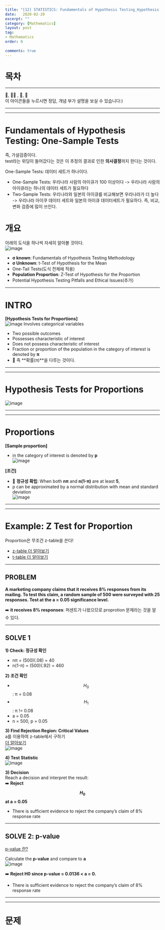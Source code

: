 ```yaml
---
title: "[12] STATISTICS: Fundamentals of Hypothesis Testing_Hypothesis Tests for Proportions"
date:   2020-02-20
excerpt: ""
category: [Mathematics]
layout: post
tag:
- Mathematics
order: 0 
 
comments: true
---
```


# 목차











---


 
👀, 🤷‍♀️ , 📜, 📝    
이 아이콘들을 누르시면 정답, 개념 부가 설명을 보실 수 있습니다:)



--- 
----


# Fundamentals of Hypothesis Testing: One-Sample Tests
즉, 가설검증이다.     
test라는 위딩이 들어갔다는 것은 이 추정의 결과로 인한 **의사결정**까지 한다는 것이다.     

One-Sample Tests: 데이터 세트가 하나이다.      
* One-Sample Tests: 우리나라 사람의 아이큐가 100 이상이다 -> 우리나라 사람의 아이큐라는 하나의 데이터 세트가 필요하다     
* Two-Sample Tests: 우리나라와 일본의 아이큐를 비교해보면 우리나라가 더 높다 -> 우리나라 아이쿠 데이터 세트와 일본의 아이큐 데이터세트가 필요하다. 즉, 비교, 변화 검증에 많이 쓰인다.             


# 개요
아래의 도식을 하나씩 자세히 알아볼 것이다.    
![image](https://user-images.githubusercontent.com/76824611/139967586-711a758e-4e95-4c37-8e9a-32d3ae13b142.png)
* **σ known**: Fundamentals of Hypothesis Testing Methodology           
* **σ Unknown**: t-Test of Hypothesis for the Mean      
* One-Tail Tests(도식 전체에 적용)     
* **Population Proportion**: Z-Test of Hypothesis for the Proportion     
* Potential Hypothesis Testing Pitfalls and Ethical Issues(추가)   


-------

# INTRO

**[Hypothesis Tests for Proportions]**     
![image](https://user-images.githubusercontent.com/76824611/144914663-3efdf0e9-7abb-4c9c-bf97-d4adeb42f3bb.png)
Involves categorical variables    
* Two possible outcomes   
* Possesses characteristic of interest    
* Does not possess characteristic of interest    
* Fraction or proportion of the population in the category of interest is denoted by **π**   
* 📌 즉 **확률(π)**을 다루는 것이다.    

------
-----

# Hypothesis Tests for Proportions

![image](https://user-images.githubusercontent.com/76824611/144917620-06506894-872b-4b2f-a59b-f8f473a3db9f.png)




----
----


# Proportions     
**[Sample proportion]**    
* in the category of interest is denoted by **p**      
![image](https://user-images.githubusercontent.com/76824611/144914909-df3c0ab7-4cb1-43a9-9d11-2c6ac6f732d4.png)

 
**[조건]**     
* 📌 **정규성 확립**:  When both **nπ** and **n(1-π)** are at least **5**,         
* p can be approximated by a normal distribution with mean and standard deviation      
![image](https://user-images.githubusercontent.com/76824611/144917423-9f5742b6-1957-4b09-a04d-f4e62d6e09bb.png)






----
----

# Example: Z Test for Proportion  
Proportion은 무조건 z-table을 쓴다!     
* [z-table 더 알아보기](https://yerimoh.github.io/MATH10/#z-test-of-hypothesis-for-the-mean)      
* [t-table 더 알아보기](https://yerimoh.github.io/MATH11/#t-test-of-hypothesis-for-the-mean)   



----

## PROBLEM
**A marketing company claims that it receives 8% responses from its mailing. To test this claim, a random sample of 500 were surveyed with 25 responses. Test at the a = 0.05 significance level.**


➡️  **it receives 8% responses**: 퍼센트가 나왔으므로 proprotion 문제라는 것을 알 수 있다.       




----

## SOLVE 1   
**1) Check: 정규성 확인**      
* nπ = (500)(.08) = 40     
* n(1-π) = (500)(.92) = 460      


**2) 조건 확인**   
* $$H_0$$: π = 0.08   
* $$H_1$$: π != 0.08   
* a = 0.05       
* n = 500, p = 0.05     


**3) Find Rejection Region: Critical Values**      
a를 이용하여 z-table에서 구하기     
[더 알아보기](https://yerimoh.github.io/MATH10/#critical-value-approach)   
![image](https://user-images.githubusercontent.com/76824611/144918889-1957c337-cdc5-42ea-83f7-6875b731baed.png)


**4) Test Statistic**    
![image](https://user-images.githubusercontent.com/76824611/144919001-6f527f87-1804-4fc9-b302-639d754d2949.png)

**3) Decision**    
Reach a decision and interpret the result:          
➡️ **Reject $$H_0$$ at a = 0.05**         
* There is sufficient evidence to reject the company’s claim of 8% response rate       


-----


## SOLVE 2: p-value
[p-value 란?](https://yerimoh.github.io/MATH10/#p-value-approach)       

Calculate the **p-value** and compare to **a**      
![image](https://user-images.githubusercontent.com/76824611/144919214-808dba76-ef77-4452-b235-1a5f7191aa6a.png)


➡️ **Reject H0 since p-value = 0.0136 < a = 0.**     
* There is sufficient evidence to reject the company’s claim of 8% response rate     



-----
-----

# 문제



